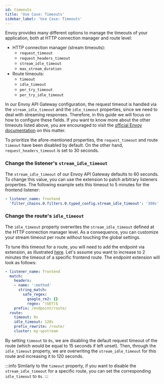 ```yaml
---
id: timeouts
title: 'Use Case: Timeouts'
sidebar_label: 'Use Case: Timeouts'
---
```


Envoy provides many different options to manage the timeouts of your application, both at HTTP connection manager and route level:

- HTTP connection manager (stream timeouts):
  - `request_timeout`
  - `request_headers_timeout`
  - `stream_idle_timeout`
  - `max_stream_duration`
- Route timeouts:
  - `timeout`
  - `idle_timeout`
  - `per_try_timeout`
  - `per_try_idle_timeout`

In our Envoy API Gateway configuration, the request timeout is handled via the `stream_idle_timeout` and the `idle_timeout` properties, since we need to deal with streaming responses. Therefore, in this guide we will focus on how to configure these fields. If you want to know more about the other timeouts listed above, you are encouraged to visit the [official Envoy documentation](https://www.envoyproxy.io/docs/envoy/latest/faq/configuration/timeouts) on this matter.

To prioritize the afore-mentioned properties, the `request_timeout` and route `timeout` have been disabled by default. On the other hand, `request_headers_timeout` is set to 30 seconds.

### Change the listener's `stream_idle_timeout`

The `stream_idle_timeout` of our Envoy API Gateway defaults to 60 seconds. To change this value, you can use the extension to patch arbitrary listeners properties. The following example sets this timeout to 5 minutes for the frontend listener:

```yaml
- listener_name: frontend
  'filter_chains.0.filters.0.typed_config.stream_idle_timeout': '300s'
```

### Change the route's `idle_timeout`

The `idle_timeout` property overwrites the `stream_idle_timeout` defined at the HTTP connection manager level. As a consequence, you can customize your stream timeout per route without touching the global settings.

To tune this timeout for a route, you will need to add the endpoint via extension, as illustrated [here](extensions.md#endpoints). Let's assume you want to increase to 2 minutes the timeout of a specific frontend route. The endpoint extension will look as follows:

```yaml
- listener_name: frontend
  match:
    headers:
    - name: ':method'
      string_match:
        safe_regex:
          google_re2: {}
          regex: ^(GET)$
    prefix: /endpoint/route/
  route:
    timeout: 0s
    idle_timeout: 120s
    prefix_rewrite: /route/
    cluster: my-upstream
```

By setting `timeout` to `0s`, we are disabling the default request timeout of the route (which would be equal to 15 seconds if left unset). Then, through the `idle_timeout` property, we are overwriting the `stream_idle_timeout` for this route and increasing it to 120 seconds.

:::info
Similarly to the `timeout` property, if you want to disable the `stream_idle_timeout` for a specific route, you can set the corresponding `idle_timeout` to `0s`.
:::
